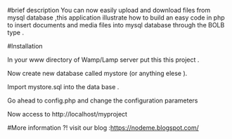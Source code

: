 #brief description
You can now easily upload and download files from mysql database ,this application illustrate how to build an easy code in php to insert documents and media files into mysql database through the BOLB type .

#Installation

In your www directory of Wamp/Lamp server put this this project .

Now create new database called mystore (or anything elese ).

Import mystore.sql into the data base .

Go ahead to config.php and change the configuration parameters

Now access to http://localhost/myproject

#More information ?!
visit our blog :https://nodeme.blogspot.com/ 




